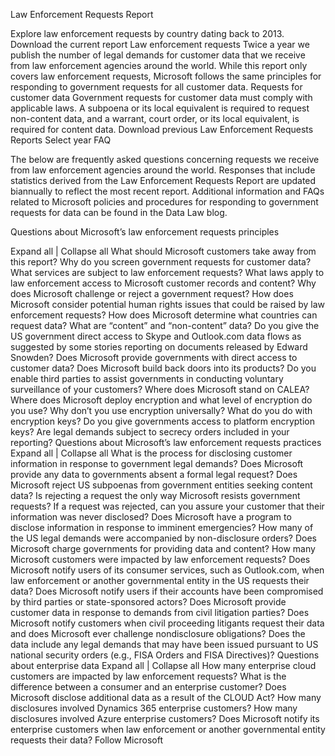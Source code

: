 Law Enforcement Requests Report

Explore law enforcement requests by country dating back to 2013.
Download the current report
Law enforcement requests
Twice a year we publish the number of legal demands for customer data that we receive from law enforcement agencies around the world. While this report only covers law enforcement requests, Microsoft follows the same principles for responding to government requests for all customer data.
Requests for customer data
Government requests for customer data must comply with applicable laws. A subpoena or its local equivalent is required to request non-content data, and a warrant, court order, or its local equivalent, is required for content data.
Download previous Law Enforcement Requests Reports
Select year
FAQ

The below are frequently asked questions concerning requests we receive from law enforcement agencies around the world. Responses that include statistics derived from the Law Enforcement Requests Report are updated biannually to reflect the most recent report. Additional information and FAQs related to Microsoft policies and procedures for responding to government requests for data can be found in the Data Law blog.

Questions about Microsoft’s law enforcement requests principles

Expand all
|
Collapse all
What should Microsoft customers take away from this report?
Why do you screen government requests for customer data?
What services are subject to law enforcement requests?
What laws apply to law enforcement access to Microsoft customer records and content?
Why does Microsoft challenge or reject a government request?
How does Microsoft consider potential human rights issues that could be raised by law enforcement requests?
How does Microsoft determine what countries can request data?
What are “content” and “non-content” data?
Do you give the US government direct access to Skype and Outlook.com data flows as suggested by some stories reporting on documents released by Edward Snowden?
Does Microsoft provide governments with direct access to customer data?
Does Microsoft build back doors into its products?
Do you enable third parties to assist governments in conducting voluntary surveillance of your customers?
Where does Microsoft stand on CALEA?
Where does Microsoft deploy encryption and what level of encryption do you use?
Why don’t you use encryption universally?
What do you do with encryption keys?
Do you give governments access to platform encryption keys?
Are legal demands subject to secrecy orders included in your reporting?
Questions about Microsoft’s law enforcement requests practices
Expand all
|
Collapse all
What is the process for disclosing customer information in response to government legal demands?
Does Microsoft provide any data to governments absent a formal legal request?
Does Microsoft reject US subpoenas from government entities seeking content data?
Is rejecting a request the only way Microsoft resists government requests?
If a request was rejected, can you assure your customer that their information was never disclosed?
Does Microsoft have a program to disclose information in response to imminent emergencies?
How many of the US legal demands were accompanied by non-disclosure orders?
Does Microsoft charge governments for providing data and content?
How many Microsoft customers were impacted by law enforcement requests?
Does Microsoft notify users of its consumer services, such as Outlook.com, when law enforcement or another governmental entity in the US requests their data?
Does Microsoft notify users if their accounts have been compromised by third parties or state-sponsored actors?
Does Microsoft provide customer data in response to demands from civil litigation parties?
Does Microsoft notify customers when civil proceeding litigants request their data and does Microsoft ever challenge nondisclosure obligations?
Does the data include any legal demands that may have been issued pursuant to US national security orders (e.g., FISA Orders and FISA Directives)?
Questions about enterprise data
Expand all
|
Collapse all
How many enterprise cloud customers are impacted by law enforcement requests?
What is the difference between a consumer and an enterprise customer?
Does Microsoft disclose additional data as a result of the CLOUD Act?
How many disclosures involved Dynamics 365 enterprise customers?
How many disclosures involved Azure enterprise customers?
Does Microsoft notify its enterprise customers when law enforcement or another governmental entity requests their data?
Follow Microsoft   